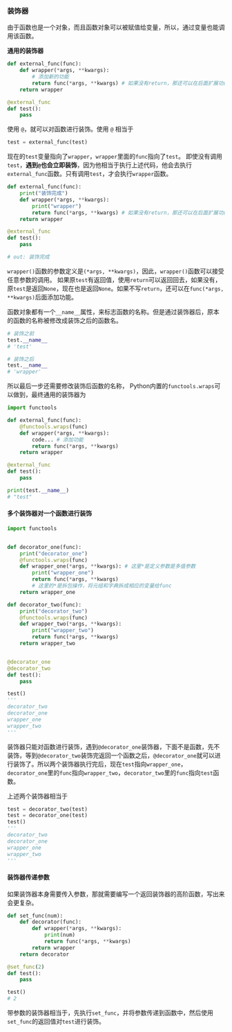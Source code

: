 ### 装饰器

由于函数也是一个对象，而且函数对象可以被赋值给变量，所以，通过变量也能调用该函数。 

**通用的装饰器**

```python
def external_func(func):
    def wrapper(*args, **kwargs):
       	# 添加新的功能
        return func(*args, **kwargs) # 如果没有return，那还可以在后面扩展功能
    return wrapper

@external_func
def test():
    pass
```

使用 `@`，就可以对函数进行装饰。使用 `@` 相当于

```python
test = external_func(test)
```

现在的`test`变量指向了`wrapper`，`wrapper`里面的`func`指向了`test`。 即使没有调用`test`，**遇到`@`也会立即装饰**，因为他相当于执行上述代码，他会去执行`external_func`函数。只有调用`test`，才会执行`wrapper`函数。

```python
def external_func(func):
    print("装饰完成")
    def wrapper(*args, **kwargs):
        print("wrapper")
        return func(*args, **kwargs) # 如果没有return，那还可以在后面扩展功能
    return wrapper

@external_func
def test():
    pass

# out: 装饰完成
```

`wrapper()`函数的参数定义是`(*args, **kwargs)`，因此，`wrapper()`函数可以接受任意参数的调用。 如果原`test`有返回值，使用`return`可以返回回去，如果没有，原`test`是返回`None`，现在也是返回`None`。如果不写`return`，还可以在`func(*args, **kwargs)`后面添加功能。

函数对象都有一个`__name__`属性，来标志函数的名称。但是通过装饰器后，原本的函数的名称被修改成装饰之后的函数名。

```python
# 装饰之前
test.__name__
# 'test'

# 装饰之后
test.__name__
# 'wrapper'
```

所以最后一步还需要修改装饰后函数的名称， Python内置的`functools.wraps`可以做到，最终通用的装饰器为

```python
import functools

def external_func(func):
    @functools.wraps(func)
    def wrapper(*args, **kwargs):
       	code... # 添加功能
        return func(*args, **kwargs)
    return wrapper

@external_func
def test():
    pass

print(test.__name__)
# "test"
```



#### 多个装饰器对一个函数进行装饰

```python
import functools


def decorator_one(func):
    print("decorator_one")
    @functools.wraps(func)
    def wrapper_one(*args, **kwargs): # 这里*是定义参数是多值参数
        print("wrapper_one")
        return func(*args, **kwargs) 
    	# 这里的*是拆包操作，将元组和字典拆成相应的变量给func
    return wrapper_one

def decorator_two(func):
    print("decorator_two")
    @functools.wraps(func)
    def wrapper_two(*args, **kwargs):
        print("wrapper_two")
        return func(*args, **kwargs)
    return wrapper_two


@decorator_one
@decorator_two
def test():
    pass

test()
'''
decorator_two
decorator_one
wrapper_one
wrapper_two
'''
```

装饰器只能对函数进行装饰，遇到`@decorator_one`装饰器，下面不是函数，先不装饰，等到`@decorator_two`装饰完返回一个函数之后，`@decorator_one`就可以进行装饰了。所以两个装饰器执行完后，现在`test`指向`wrapper_one`，`decorator_one`里的`func`指向`wrapper_two`，`decorator_two`里的`func`指向`test`函数。

上述两个装饰器相当于

```python
test = decorator_two(test)
test = decorator_one(test)
test()
'''
decorator_two
decorator_one
wrapper_one
wrapper_two
'''
```



#### 装饰器传递参数

 如果装饰器本身需要传入参数，那就需要编写一个返回装饰器的高阶函数，写出来会更复杂。 

```python
def set_func(num):
    def decorator(func):
        def wrapper(*args, **kwargs):
            print(num)
            return func(*args, **kwargs)
        return wrapper
    return decorator

@set_func(2)
def test():
    pass

test()
# 2
```

带参数的装饰器相当于，先执行`set_func`，并将参数传递到函数中，然后使用`set_func`的返回值对`test`进行装饰。
